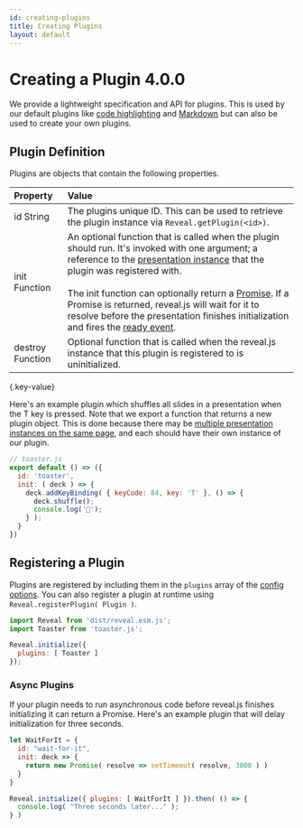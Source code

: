 ```yaml
---
id: creating-plugins
title: Creating Plugins
layout: default
---
```


# Creating a Plugin <span class="r-version-badge new">4.0.0</span>

We provide a lightweight specification and API for plugins. This is used by our default plugins like [code highlighting](/code/) and [Markdown](/markdown/) but can also be used to create your own plugins.

## Plugin Definition

Plugins are objects that contain the following properties.

| Property    | Value
| :-          | :-
| id <span class="r-var-type">String</span>     | The plugins unique ID. This can be used to retrieve the plugin instance via `Reveal.getPlugin(<id>)`.
| init <span class="r-var-type">Function</span>      | An optional function that is called when the plugin should run. It's invoked with one argument; a reference to the [presentation instance](/api/) that the plugin was registered with.<br><br>The init function can optionally return a [Promise](https://developer.mozilla.org/en-US/docs/Web/JavaScript/Reference/Global_Objects/Promise). If a Promise is returned, reveal.js will wait for it to resolve before the presentation finishes initialization and fires the [ready event](/events/#ready).
| destroy <span class="r-var-type">Function</span>      | Optional function that is called when the reveal.js instance that this plugin is registered to is uninitialized.
{.key-value}

Here's an example plugin which shuffles all slides in a presentation when the T key is pressed. Note that we export a function that returns a new plugin object. This is done because there may be [multiple presentation instances on the same page](/initialization/#multiple-presentations), and each should have their own instance of our plugin.


```js
// toaster.js
export default () => ({
  id: 'toaster',
  init: ( deck ) => {
    deck.addKeyBinding( { keyCode: 84, key: 'T' }, () => {
      deck.shuffle();
      console.log('🍻');
    } );
  }
})
```

## Registering a Plugin

Plugins are registered by including them in the `plugins` array of the [config options](/config/). You can also register a plugin at runtime using `Reveal.registerPlugin( Plugin )`.

```js
import Reveal from 'dist/reveal.esm.js';
import Toaster from 'toaster.js';

Reveal.initialize({
  plugins: [ Toaster ]
});
```

### Async Plugins
If your plugin needs to run asynchronous code before reveal.js finishes initializing it can return a Promise. Here's an example plugin that will delay initialization for three seconds.

```js
let WaitForIt = {
  id: "wait-for-it",
  init: deck => {
    return new Promise( resolve => setTimeout( resolve, 3000 ) )
  }
}

Reveal.initialize({ plugins: [ WaitForIt ] }).then( () => {
  console.log( "Three seconds later..." );
} )
```
